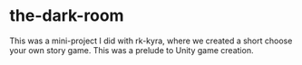 # the-dark-room
This was a mini-project I did with rk-kyra, where we created a short choose your own story game. This was a prelude to Unity game creation.
